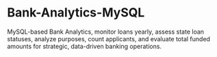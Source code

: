 # Bank-Analytics-MySQL
MySQL-based Bank Analytics, monitor loans yearly, assess state loan statuses, analyze purposes, count applicants, and evaluate total funded amounts for strategic, data-driven banking operations.
